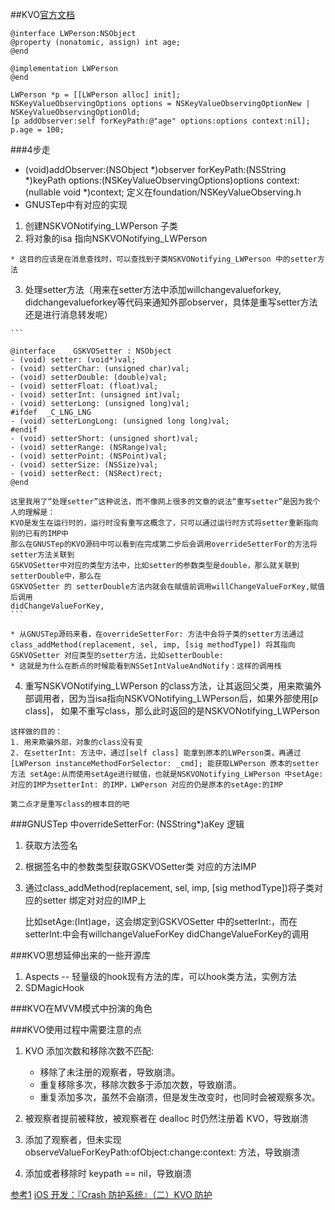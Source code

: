##KVO[官方文档](https://developer.apple.com/library/archive/documentation/Cocoa/Conceptual/KeyValueObserving/Articles/KVOImplementation.html)

```
@interface LWPerson:NSObject
@property (nonatomic, assign) int age;
@end

@implementation LWPerson
@end

LWPerson *p = [[LWPerson alloc] init];
NSKeyValueObservingOptions options = NSKeyValueObservingOptionNew | NSKeyValueObservingOptionOld;
[p addObserver:self forKeyPath:@"age" options:options context:nil];
p.age = 100;

```

###4步走
- (void)addObserver:(NSObject *)observer forKeyPath:(NSString *)keyPath options:(NSKeyValueObservingOptions)options context:(nullable void *)context; 定义在foundation/NSKeyValueObserving.h
- GNUSTep中有对应的实现

1. 创建NSKVONotifying_LWPerson 子类
2.   将对象的isa 指向NSKVONotifying_LWPerson
	
	* 这目的应该是在消息查找时，可以查找到子类NSKVONotifying_LWPerson 中的setter方法
3.   处理setter方法（用来在setter方法中添加willchangevalueforkey, didchangevalueforkey等代码来通知外部observer，具体是重写setter方法还是进行消息转发呢）

	```
 
    @interface    GSKVOSetter : NSObject
    - (void) setter: (void*)val;
    - (void) setterChar: (unsigned char)val;
    - (void) setterDouble: (double)val;
    - (void) setterFloat: (float)val;
    - (void) setterInt: (unsigned int)val;
    - (void) setterLong: (unsigned long)val;
    #ifdef  _C_LNG_LNG
    - (void) setterLongLong: (unsigned long long)val;
    #endif
    - (void) setterShort: (unsigned short)val;
    - (void) setterRange: (NSRange)val;
    - (void) setterPoint: (NSPoint)val;
    - (void) setterSize: (NSSize)val;
    - (void) setterRect: (NSRect)rect;
    @end

	这里我用了“处理setter”这种说法，而不像网上很多的文章的说法“重写setter”是因为我个人的理解是：
	KVO是发生在运行时的，运行时没有重写这概念了，只可以通过运行时方式将setter重新指向别的已有的IMP中
	那么在GNUSTep的KVO源码中可以看到在完成第二步后会调用overrideSetterFor的方法将setter方法关联到
	GSKVOSetter中对应的类型方法中，比如setter的参数类型是double，那么就关联到setterDouble中，那么在
	GSKVOSetter 的 setterDouble方法内就会在赋值前调用willChangeValueForKey,赋值后调用
	didChangeValueForKey,
	```
	
	* 从GNUSTep源码来看，在overrideSetterFor: 方法中会将子类的setter方法通过class_addMethod(replacement, sel, imp, [sig methodType]) 将其指向GSKVOSetter 对应类型的setter方法，比如setterDouble:
	* 这就是为什么在断点的时候能看到NSSetIntValueAndNotify：这样的调用栈

4.   重写NSKVONotifying_LWPerson 的class方法，让其返回父类，用来欺骗外部调用者，因为当isa指向NSKVONotifying_LWPerson后，如果外部使用[p class]， 如果不重写class，那么此时返回的是NSKVONotifying_LWPerson

	这样做的目的：
	1. 用来欺骗外部，对象的class没有变
	2. 在setterInt: 方法中，通过[self class] 能拿到原本的LWPerson类，再通过[LWPerson instanceMethodForSelector: _cmd]; 能获取LWPerson 原本的setter方法 setAge:从而使用setAge进行赋值，也就是NSKVONotifying_LWPerson 中setAge:对应的IMP为setterInt: 的IMP，LWPerson 对应的仍是原本的setAge:的IMP

    第二点才是重写class的根本目的吧

###GNUSTep 中overrideSetterFor: (NSString*)aKey 逻辑

1. 获取方法签名
2. 根据签名中的参数类型获取GSKVOSetter类 对应的方法IMP
3. 通过class_addMethod(replacement, sel, imp, [sig methodType])将子类对应的setter 绑定对对应的IMP上
	
	比如setAge:(Int)age，这会绑定到GSKVOSetter  中的setterInt:，而在setterInt:中会有willchangeValueForKey didChangeValueForKey的调用

###KVO思想延伸出来的一些开源库
1. Aspects -- 轻量级的hook现有方法的库，可以hook类方法，实例方法
2. SDMagicHook

###KVO在MVVM模式中扮演的角色

###KVO使用过程中需要注意的点
1. KVO 添加次数和移除次数不匹配:
	
	* 移除了未注册的观察者，导致崩溃。
	* 重复移除多次，移除次数多于添加次数，导致崩溃。
	* 重复添加多次，虽然不会崩溃，但是发生改变时，也同时会被观察多次。
	
2. 被观察者提前被释放，被观察者在 dealloc 时仍然注册着 KVO，导致崩溃
3. 添加了观察者，但未实现 observeValueForKeyPath:ofObject:change:context: 方法，导致崩溃
4. 添加或者移除时 keypath == nil，导致崩溃

[参考1](https://www.jianshu.com/p/c9d9c6e4dab8)
[iOS 开发：『Crash 防护系统』（二）KVO 防护](https://www.jianshu.com/p/e3713d309283)

